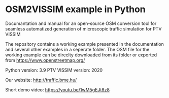 # OSM2VISSIM example in Python

Documantation and manual for an open-source OSM conversion tool for seamless automatized generation of microscopic traffic simulation for PTV VISSIM

The repository contains a working example presented in the documentation and several other examples in a seperate folder. The OSM file for the working example can be direclty downloaded from its folder or exported from https://www.openstreetmap.org/

Python version: 3.9
PTV VISSIM version: 2020

Our website: http://traffic.bme.hu/

Short demo video: https://youtu.be/1wM5gEJt8z8
